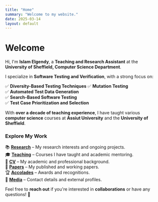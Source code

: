 ```yaml
---
title: "Home"
summary: "Welcome to my website."
date: 2025-03-14
layout: default
---
```


# Welcome  

Hi, I'm **Islam Elgendy**, a **Teaching and Research Assistant** at the **University of Sheffield, Computer Science Department**.  

I specialize in **Software Testing and Verification**, with a strong focus on:  

✅ **Diversity-Based Testing Techniques** 
✅ **Mutation Testing**  
✅ **Automated Test Data Generation**  
✅ **Search-Based Software Testing**  
✅ **Test Case Prioritization and Selection**   

With **over a decade of teaching experience**, I have taught various **computer science** courses at **Assiut University** and the **University of Sheffield**.  

### Explore My Work  

📚 [**Research**](/research.md) – My research interests and ongoing projects.  
🎓 [**Teaching**](/teaching) – Courses I have taught and academic mentoring.  
📄 [**CV**](/cv) – My academic and professional background.  
📜 [**Papers**](/papers) – My published and working papers.  
🏆 [**Accolades**](/accolades) – Awards and recognitions.  
📡 [**Media**](/media) – Contact details and external profiles. 

Feel free to **reach out** if you're interested in **collaborations** or have any questions! 🚀  
